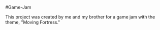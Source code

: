 #Game-Jam

This project was created by me and my brother for a game jam with the theme, "Moving Fortress."
